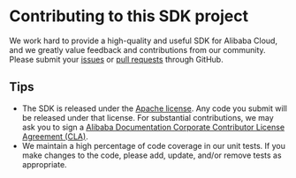 # Contributing to this SDK project

We work hard to provide a high-quality and useful SDK for Alibaba Cloud, and
we greatly value feedback and contributions from our community. Please submit
your [issues](https://github.com/aliyun/aliyun-openapi-cpp-sdk/issues) or [pull requests](https://github.com/aliyun/aliyun-openapi-cpp-sdk/pulls) through GitHub.

## Tips

- The SDK is released under the [Apache license][license]. Any code you submit
   will be released under that license. For substantial contributions, we may
   ask you to sign a [Alibaba Documentation Corporate Contributor License
   Agreement (CLA)][cla].
- We maintain a high percentage of code coverage in our unit tests. If you make
   changes to the code, please add, update, and/or remove tests as appropriate.

[issues]: https://github.com/aliyun/aliyun-openapi-cpp-sdk/issues
[pull-requests]: https://github.com/aliyun-openapi-cpp-sdk/pulls
[license]: http://www.apache.org/licenses/LICENSE-2.0
[cla]: https://alibaba-cla-2018.oss-cn-beijing.aliyuncs.com/Alibaba_Documentation_Open_Source_Corporate_CLA.pdf
[docs-readme]: https://github.com/aliyun/aliyun-openapi-cpp-sdk/blob/master/README.md
